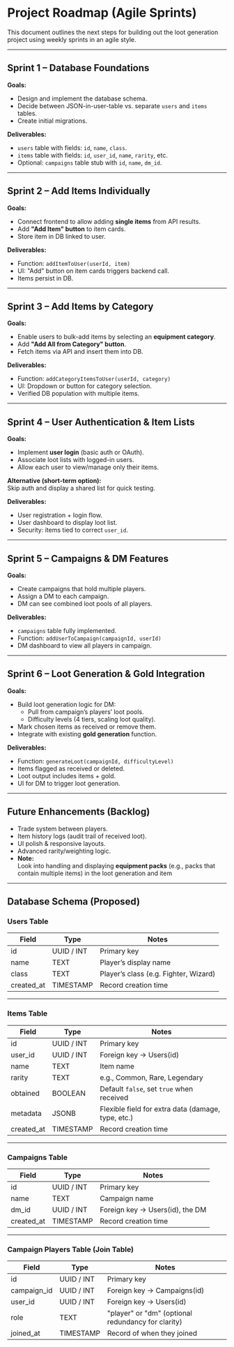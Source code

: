 # Project Roadmap (Agile Sprints)

This document outlines the next steps for building out the loot generation project using weekly sprints in an agile style.

---

## Sprint 1 – Database Foundations
**Goals:**
- Design and implement the database schema.  
- Decide between JSON-in-user-table vs. separate `users` and `items` tables.  
- Create initial migrations.  

**Deliverables:**
- `users` table with fields: `id`, `name`, `class`.  
- `items` table with fields: `id`, `user_id`, `name`, `rarity`, etc.  
- Optional: `campaigns` table stub with `id`, `name`, `dm_id`.  

---

## Sprint 2 – Add Items Individually
**Goals:**
- Connect frontend to allow adding **single items** from API results.  
- Add **"Add Item" button** to item cards.  
- Store item in DB linked to user.  

**Deliverables:**
- Function: `addItemToUser(userId, item)`  
- UI: "Add" button on item cards triggers backend call.  
- Items persist in DB.  

---

## Sprint 3 – Add Items by Category
**Goals:**
- Enable users to bulk-add items by selecting an **equipment category**.  
- Add **"Add All from Category" button**.  
- Fetch items via API and insert them into DB.  

**Deliverables:**
- Function: `addCategoryItemsToUser(userId, category)`  
- UI: Dropdown or button for category selection.  
- Verified DB population with multiple items.  

---

## Sprint 4 – User Authentication & Item Lists
**Goals:**
- Implement **user login** (basic auth or OAuth).  
- Associate loot lists with logged-in users.  
- Allow each user to view/manage only their items.  

**Alternative (short-term option):**  
Skip auth and display a shared list for quick testing.  

**Deliverables:**
- User registration + login flow.  
- User dashboard to display loot list.  
- Security: items tied to correct `user_id`.  

---

## Sprint 5 – Campaigns & DM Features
**Goals:**
- Create campaigns that hold multiple players.  
- Assign a DM to each campaign.  
- DM can see combined loot pools of all players.  

**Deliverables:**
- `campaigns` table fully implemented.  
- Function: `addUserToCampaign(campaignId, userId)`  
- DM dashboard to view all players in campaign.  

---

## Sprint 6 – Loot Generation & Gold Integration
**Goals:**
- Build loot generation logic for DM:  
  - Pull from campaign’s players’ loot pools.  
  - Difficulty levels (4 tiers, scaling loot quality).  
- Mark chosen items as received or remove them.  
- Integrate with existing **gold generation** function.  

**Deliverables:**
- Function: `generateLoot(campaignId, difficultyLevel)`  
- Items flagged as received or deleted.  
- Loot output includes items + gold.  
- UI for DM to trigger loot generation.  

---

## Future Enhancements (Backlog)
- Trade system between players.  
- Item history logs (audit trail of received loot).  
- UI polish & responsive layouts.  
- Advanced rarity/weighting logic.  
- **Note:**  
  Look into handling and displaying **equipment packs** (e.g., packs that contain multiple items) in the loot generation and item

---

## Database Schema (Proposed)

### Users Table
| Field     | Type        | Notes                        |
|-----------|-------------|------------------------------|
| id        | UUID / INT  | Primary key                  |
| name      | TEXT        | Player’s display name        |
| class     | TEXT        | Player’s class (e.g. Fighter, Wizard) |
| created_at| TIMESTAMP   | Record creation time         |

---

### Items Table
| Field     | Type        | Notes                        |
|-----------|-------------|------------------------------|
| id        | UUID / INT  | Primary key                  |
| user_id   | UUID / INT  | Foreign key → Users(id)      |
| name      | TEXT        | Item name                    |
| rarity    | TEXT        | e.g., Common, Rare, Legendary|
| obtained  | BOOLEAN     | Default `false`, set `true` when received |
| metadata  | JSONB       | Flexible field for extra data (damage, type, etc.) |
| created_at| TIMESTAMP   | Record creation time         |

---

### Campaigns Table
| Field     | Type        | Notes                        |
|-----------|-------------|------------------------------|
| id        | UUID / INT  | Primary key                  |
| name      | TEXT        | Campaign name                |
| dm_id     | UUID / INT  | Foreign key → Users(id), the DM |
| created_at| TIMESTAMP   | Record creation time         |

---

### Campaign Players Table (Join Table)
| Field       | Type        | Notes                        |
|-------------|-------------|------------------------------|
| id          | UUID / INT  | Primary key                  |
| campaign_id | UUID / INT  | Foreign key → Campaigns(id)  |
| user_id     | UUID / INT  | Foreign key → Users(id)      |
| role        | TEXT        | "player" or "dm" (optional redundancy for clarity) |
| joined_at   | TIMESTAMP   | Record of when they joined   |
